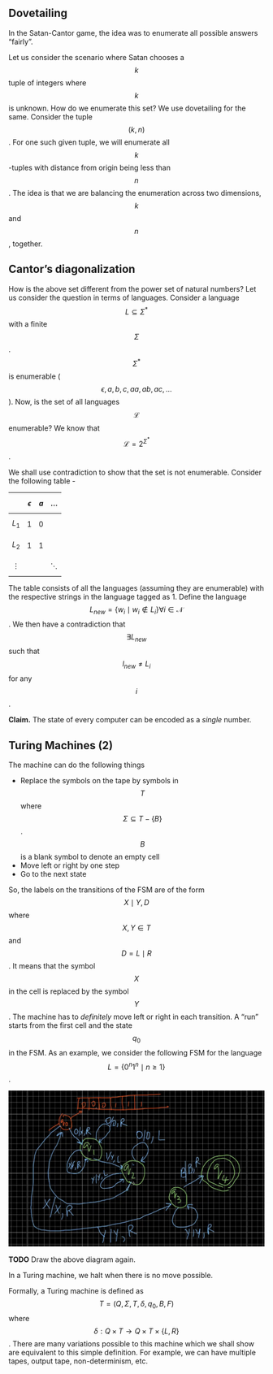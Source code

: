 <!-- # Lecture 22

> `07-03-22` -->

## Dovetailing

In the Satan-Cantor game, the idea was to enumerate all possible answers “fairly”. 

Let us consider the scenario where Satan chooses a $$k$$ tuple of integers where $$k$$ is unknown. How do we enumerate this set? We use dovetailing for the same. Consider the tuple $$(k, n)$$. For one such given tuple, we will enumerate all $$k$$-tuples with distance from origin being less than $$n$$. The idea is that we are balancing the enumeration across two dimensions, $$k$$ and $$n$$, together. 

## Cantor’s diagonalization

How is the above set different from the power set of natural numbers? Let us consider the question in terms of languages. Consider a language $$L \subseteq \Sigma^*$$ with a finite $$\Sigma$$. $$\Sigma^*$$ is enumerable ($$\epsilon, a, b, c, aa, ab, ac, \dots$$). Now, is the set of all languages $$\mathcal L$$ enumerable? We know that $$\mathcal L = 2^{\Sigma^*}$$. 

We shall use contradiction to show that the set is not enumerable. Consider the following table - 

|            | $$\epsilon$$ | $$a$$ | $$\dots$$  |
| ---------- | ------------ | ----- | ---------- |
| $$L_1$$    | 1            | 0     |            |
| $$L_2$$    | 1            | 1     |            |
| $$\vdots$$ |              |       | $$\ddots$$ |

The table consists of all the languages (assuming they are enumerable) with the respective strings in the language tagged as 1. Define the language $$L_{new} = \{w_i \mid w_i \not \in L_i\} \forall i \in \mathcal N$$. We then have a contradiction that $$\exists L_{new}$$ such that $$l_{new} \neq L_i$$ for any $$i$$. 

**Claim.** The state of every computer can be encoded as a *single* number.

## Turing Machines (2)

The machine can do the following things

- Replace the symbols on the tape by symbols in $$T$$ where $$\Sigma \subseteq T - \{B\}$$. $$B$$ is a blank symbol to denote an empty cell
- Move left or right by one step
- Go to the next state

So, the labels on the transitions of the FSM are of the form $$X \mid Y, D$$ where $$X, Y \in T$$ and $$D = L \mid R$$. It means that the symbol $$X$$ in the cell is replaced by the symbol $$Y$$. The machine has to *definitely* move left or right in each transition. A “run” starts from the first cell and the state $$q_0$$ in the FSM. As an example, we consider the following FSM for the language $$L = \{0^n1^n \mid n \geq 1\}$$. 

![image-20220312155130493](/assets/img/Automata/image-20220312155130493.png)

**TODO** Draw the above diagram again.

In a Turing machine, we halt when there is no move possible.  

Formally, a Turing machine is defined as $$T = (Q, \Sigma, T, \delta, q_0, B, F)$$ where $$\delta: Q \times T \to Q \times T \times \{L, R\}$$. There are many variations possible to this machine which we shall show are equivalent to this simple definition. For example, we can have multiple tapes, output tape, non-determinism, etc.

 